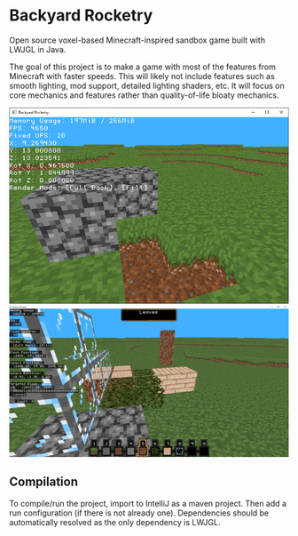 # Backyard Rocketry

Open source voxel-based Minecraft-inspired sandbox game built with LWJGL in Java.

The goal of this project is to make a game with most of the features from Minecraft with faster speeds. This will likely not include features such as smooth lighting, mod support, detailed lighting shaders, etc. It will focus on core mechanics and features rather than quality-of-life bloaty mechanics.

![Screenshot of early build](/screenshot.png)
![Screenshot of another early build](/screenshot2.png)

## Compilation

To compile/run the project, import to IntelliJ as a maven project. Then add a run configuration (if there is not already one). Dependencies should be automatically resolved as the only dependency is LWJGL.